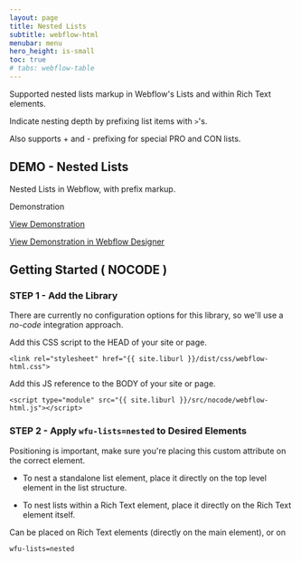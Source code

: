 ```yaml
---
layout: page
title: Nested Lists
subtitle: webflow-html
menubar: menu
hero_height: is-small
toc: true
# tabs: webflow-table
---
```


Supported nested lists markup in Webflow's Lists and within Rich Text elements.

Indicate nesting depth by prefixing list items with `>`'s. 

Also supports + and - prefixing for special PRO and CON lists. 

## DEMO - Nested Lists

Nested Lists in Webflow, with prefix markup.

<span class="tag is-danger is-medium is-light">Demonstration</span>


<a class="button is-danger" href="https://nested-lists-richtext.webflow.io/demo-2" target="_blank">View Demonstration</a>

<a class="button is-danger" href="https://preview.webflow.com/preview/nested-lists-richtext?utm_medium=preview_link&utm_source=designer&utm_content=nested-lists-richtext&preview=229cc8bfcbde11d0f0160c2394d802dd&workflow=preview&pageId=631bd2167b03fde593551fab" target="_blank">View Demonstration in Webflow Designer</a>



## Getting Started ( NOCODE )


### STEP 1 - Add the Library


There are currently no configuration options for this library, so we'll use a *no-code* integration approach.

Add this CSS script to the HEAD of your site or page.

```
<link rel="stylesheet" href="{{ site.liburl }}/dist/css/webflow-html.css">
```

Add this JS reference to the BODY of your site or page.

```
<script type="module" src="{{ site.liburl }}/src/nocode/webflow-html.js"></script>
```



### STEP 2 - Apply `wfu-lists=nested` to Desired Elements

Positioning is important, make sure you're placing this custom attribute on the correct element.

- To nest a standalone list element, place it directly on the top level element in the list structure.

- To nest lists within a Rich Text element, place it directly on the Rich Text element itself.


Can be placed on Rich Text elements (directly on the main element), or on 

`wfu-lists=nested`




